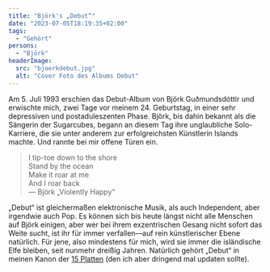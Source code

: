 ```yaml
---
title: "Björk's „Debut“"
date: "2023-07-05T18:19:35+02:00"
tags:
  - "Gehört"
persons:
  - "Björk"
headerImage:
  src: "bjoerkdebut.jpg"
  alt: "Cover Foto des Albums Debut"
---
```


Am 5. Juli 1993 erschien das Debut-Album von Björk Guðmundsdóttir und erwischte mich, zwei Tage vor meinem 24. Geburtstag, in einer sehr depressiven und postaduleszenten Phase. Björk, bis dahin bekannt als die Sängerin der Sugarcubes, begann an diesem Tag ihre unglaubliche Solo-Karriere, die sie unter anderem zur erfolgreichsten Künstlerin Islands machte. Und rannte bei mir offene Türen ein. 

> I tip-toe down to the shore  
> Stand by the ocean  
> Make it roar at me  
> And I roar back  
> — Björk „Violently Happy“

„Debut“ ist gleichermaßen elektronische Musik, als auch Independent, aber irgendwie auch Pop. Es können sich bis heute längst nicht alle Menschen auf Björk einigen, aber wer bei ihrem exzentrischen Gesang nicht sofort das Weite sucht, ist ihr für immer verfallen—auf rein künstlerischer Ebene natürlich. Für jene, also mindestens für mich, wird sie immer die isländische Elfe bleiben, seit nunmehr dreißig Jahren. Natürlich gehört „Debut“ in meinen Kanon der [15 Platten](https://couchblog.de/codecandies/2011/08/04/15-platten/) (den ich aber dringend mal updaten sollte).
